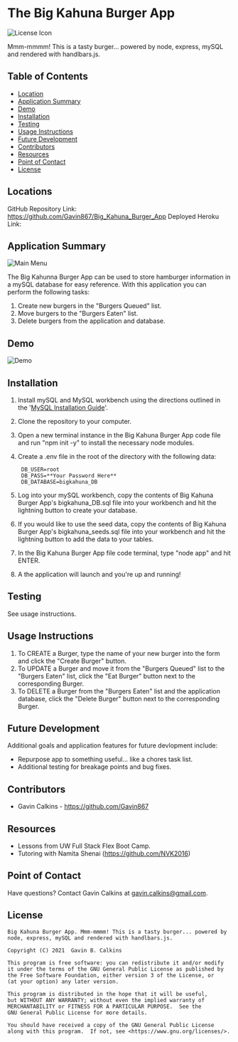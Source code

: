 # The Big Kahuna Burger App

![License Icon](https://img.shields.io/badge/license-GPL3.0-informational.svg)

Mmm-mmmm! This is a tasty burger... powered by node, express, mySQL and rendered with handlbars.js.

## Table of Contents

- [Location](#locations)
- [Application Summary](#application-summary)
- [Demo](#demo)
- [Installation](#installation)
- [Testing](#testing)
- [Usage Instructions](#usage-instructions)
- [Future Development](#future-development)
- [Contributors](#contributors)
- [Resources](#resources)
- [Point of Contact](#point-of-contact)
- [License](#license)

## Locations

GitHub Repository Link: https://github.com/Gavin867/Big_Kahuna_Burger_App
Deployed Heroku Link: 

## Application Summary

![Main Menu](https://github.com/Gavin867/Big_Kahuna_Burger_App/blob/main/public/assets/images/readme-images/main-page.png)

The Big Kahunna Burger App can be used to store hamburger information in a mySQL database for easy reference. With this application you can perform the following tasks:

1. Create new burgers in the "Burgers Queued" list.
2. Move burgers to the "Burgers Eaten" list.
3. Delete burgers from the application and database.

## Demo

![Demo](https://github.com/Gavin867/Big_Kahuna_Burger_App/blob/main/public/assets/images/readme-images/bkb-demo.gif)

## Installation

1. Install mySQL and MySQL workbench using the directions outlined in the '[MySQL Installation Guide](https://dev.mysql.com/doc/mysql-installation-excerpt/5.7/en/)'.
2. Clone the repository to your computer.
3. Open a new terminal instance in the Big Kahuna Burger App code file and run "npm init -y" to install the necessary node modules.
4. Create a .env file in the root of the directory with the following data:

        DB_USER=root
        DB_PASS=**Your Password Here**
        DB_DATABASE=bigkahuna_DB

6. Log into your mySQL workbench, copy the contents of Big Kahuna Burger App's bigkahuna_DB.sql file into your workbench and hit the lightning button to create your database.
7. If you would like to use the seed data, copy the contents of Big Kahuna Burger App's bigkahuna_seeds.sql file into your workbench and hit the lightning button to add the data to your tables.
8. In the Big Kahuna Burger App file code terminal, type "node app" and hit ENTER.
9. A the application will launch and you're up and running!

## Testing

See usage instructions.

## Usage Instructions

1. To CREATE a Burger, type the name of your new burger into the form and click the "Create Burger" button.
2. To UPDATE a Burger and move it from the "Burgers Queued" list to the "Burgers Eaten" list, click the "Eat Burger" button next to the corresponding Burger.
3. To DELETE a Burger from the "Burgers Eaten" list and the application database, click the "Delete Burger" button next to the corresponding Burger.

## Future Development

Additional goals and application features for future devlopment include:

- Repurpose app to something useful... like a chores task list.
- Additional testing for breakage points and bug fixes.

## Contributors

- Gavin Calkins - https://github.com/Gavin867

## Resources

- Lessons from UW Full Stack Flex Boot Camp.
- Tutoring with Namita Shenai (https://github.com/NVK2016)


## Point of Contact

Have questions? Contact Gavin Calkins at [gavin.calkins@gmail.com](mailto:gavin.calkins@gmail.com?subject=Hi%20Gavin!%20I%20have%20a%20question%20about%20The%20Big%20Kahuna%20Burger%20App!).
 
## License

    Big Kahuna Burger App. Mmm-mmmm! This is a tasty burger... powered by node, express, mySQL and rendered with handlbars.js.

    Copyright (C) 2021  Gavin B. Calkins 

    This program is free software: you can redistribute it and/or modify
    it under the terms of the GNU General Public License as published by
    the Free Software Foundation, either version 3 of the License, or
    (at your option) any later version.

    This program is distributed in the hope that it will be useful,
    but WITHOUT ANY WARRANTY; without even the implied warranty of
    MERCHANTABILITY or FITNESS FOR A PARTICULAR PURPOSE.  See the
    GNU General Public License for more details.

    You should have received a copy of the GNU General Public License
    along with this program.  If not, see <https://www.gnu.org/licenses/>.